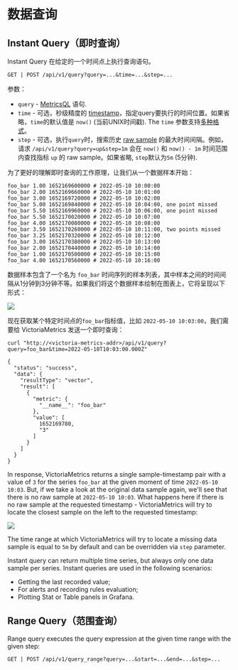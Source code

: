# 数据查询

## Instant Query（即时查询） <a href="#instant-query" id="instant-query"></a>

Instant Query 在给定的一个时间点上执行查询语句。

```
GET | POST /api/v1/query?query=...&time=...&step=...
```

参数：

* `query` - [MetricsQL](../metricql.md) 语句.
* `time` - 可选，秒级精度的 [timestamp](../dan-ji-ban-ben.md#timestamp-formats)，指定query要执行的时间位置。如果省略，`time`的默认值是 `now()` (当前UNIX时间戳). The `time` 参数支持[多种格式](../dan-ji-ban-ben.md#timestamp-formats)。
* `step` - 可选，执行`query`时，搜索历史 [raw sample](shu-ju-mo-xing.md#raw-samples-yuan-shi-yang-ben) 的最大时间间隔。例如，请求 `/api/v1/query?query=up&step=1m` 会在 `now()` 和 `now() - 1m` 时间范围内查找指标 `up` 的 raw sample。如果省略, `step`默认为`5m` (5分钟).

为了更好的理解即时查询的工作原理，让我们从一个数据样本开始：

```
foo_bar 1.00 1652169600000 # 2022-05-10 10:00:00
foo_bar 2.00 1652169660000 # 2022-05-10 10:01:00
foo_bar 3.00 1652169720000 # 2022-05-10 10:02:00
foo_bar 5.00 1652169840000 # 2022-05-10 10:04:00, one point missed
foo_bar 5.50 1652169960000 # 2022-05-10 10:06:00, one point missed
foo_bar 5.50 1652170020000 # 2022-05-10 10:07:00
foo_bar 4.00 1652170080000 # 2022-05-10 10:08:00
foo_bar 3.50 1652170260000 # 2022-05-10 10:11:00, two points missed
foo_bar 3.25 1652170320000 # 2022-05-10 10:12:00
foo_bar 3.00 1652170380000 # 2022-05-10 10:13:00
foo_bar 2.00 1652170440000 # 2022-05-10 10:14:00
foo_bar 1.00 1652170500000 # 2022-05-10 10:15:00
foo_bar 4.00 1652170560000 # 2022-05-10 10:16:00
```

数据样本包含了一个名为 `foo_bar` 时间序列的样本列表，其中样本之间的时间间隔从1分钟到3分钟不等。如果我们将这个数据样本绘制在图表上，它将呈现以下形式：

[![](https://docs.victoriametrics.com/keyConcepts\_data\_samples.png)](https://docs.victoriametrics.com/keyConcepts\_data\_samples.png)

现在获取某个特定时间点的`foo_bar`指标值，比如 `2022-05-10 10:03:00`，我们需要给 VictoriaMetrics 发送一个即时查询：

```
curl "http://<victoria-metrics-addr>/api/v1/query?query=foo_bar&time=2022-05-10T10:03:00.000Z"
```

```
{
  "status": "success",
  "data": {
    "resultType": "vector",
    "result": [
      {
        "metric": {
          "__name__": "foo_bar"
        },
        "value": [
          1652169780,
          "3"
        ]
      }
    ]
  }
}
```

In response, VictoriaMetrics returns a single sample-timestamp pair with a value of `3` for the series `foo_bar` at the given moment of time `2022-05-10 10:03`. But, if we take a look at the original data sample again, we'll see that there is no raw sample at `2022-05-10 10:03`. What happens here if there is no raw sample at the requested timestamp - VictoriaMetrics will try to locate the closest sample on the left to the requested timestamp:

[![](https://docs.victoriametrics.com/keyConcepts\_instant\_query.png)](https://docs.victoriametrics.com/keyConcepts\_instant\_query.png)

The time range at which VictoriaMetrics will try to locate a missing data sample is equal to `5m` by default and can be overridden via `step` parameter.

Instant query can return multiple time series, but always only one data sample per series. Instant queries are used in the following scenarios:

* Getting the last recorded value;
* For alerts and recording rules evaluation;
* Plotting Stat or Table panels in Grafana.

## Range Query（范围查询）

Range query executes the query expression at the given time range with the given step:

```
GET | POST /api/v1/query_range?query=...&start=...&end=...&step=...
```
